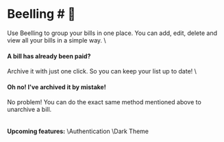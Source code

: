 # Beelling # :honeybee:
Use Beelling to group your bills in one place.
You can add, edit, delete and view all your bills in a simple way.
\
#### A bill has already been paid? ####
Archive it with just one click. So you can keep your list up to date!
\
#### Oh no! I've archived it by mistake! ####
No problem! You can do the exact same method mentioned above to unarchive a bill.
\
\
\
**Upcoming features:**
\Authentication
\Dark Theme